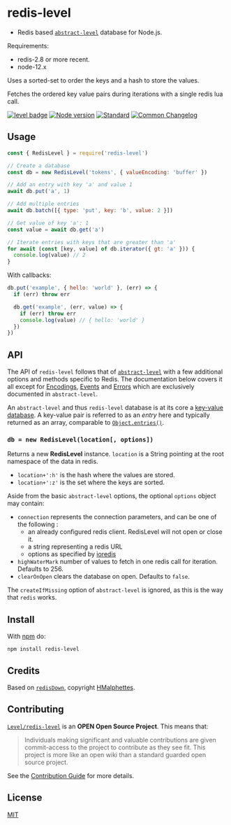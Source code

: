 # redis-level

- Redis based [`abstract-level`][abstract-level] database for Node.js.

Requirements:
- redis-2.8 or more recent.
- node-12.x

Uses a sorted-set to order the keys and a hash to store the values.

Fetches the ordered key value pairs during iterations with a single redis lua call.


[![level badge][level-badge]](https://github.com/Level/awesome)
[![Node version](https://img.shields.io/node/v/memory-level.svg)](https://www.npmjs.com/package/memory-level)
[![Standard](https://img.shields.io/badge/standard-informational?logo=javascript&logoColor=fff)](https://standardjs.com)
[![Common Changelog](https://common-changelog.org/badge.svg)](https://common-changelog.org)

## Usage

```js
const { RedisLevel } = require('redis-level')

// Create a database
const db = new RedisLevel('tokens', { valueEncoding: 'buffer' })

// Add an entry with key 'a' and value 1
await db.put('a', 1)

// Add multiple entries
await db.batch([{ type: 'put', key: 'b', value: 2 }])

// Get value of key 'a': 1
const value = await db.get('a')

// Iterate entries with keys that are greater than 'a'
for await (const [key, value] of db.iterator({ gt: 'a' })) {
  console.log(value) // 2
}
```

With callbacks:

```js
db.put('example', { hello: 'world' }, (err) => {
  if (err) throw err

  db.get('example', (err, value) => {
    if (err) throw err
    console.log(value) // { hello: 'world' }
  })
})
```


## API
The API of `redis-level` follows that of [`abstract-level`](https://github.com/Level/abstract-level) with a few additional options and methods specific to Redis. The documentation below covers it all except for [Encodings](https://github.com/Level/abstract-level#encodings), [Events](https://github.com/Level/abstract-level#events) and [Errors](https://github.com/Level/abstract-level#errors) which are exclusively documented in `abstract-level`.

An `abstract-level` and thus `redis-level` database is at its core a [key-value database](https://en.wikipedia.org/wiki/Key%E2%80%93value_database). A key-value pair is referred to as an _entry_ here and typically returned as an array, comparable to [`Object.entries()`](https://developer.mozilla.org/en-US/docs/Web/JavaScript/Reference/Global_Objects/Object/entries).

### `db = new RedisLevel(location[, options])`

Returns a new **RedisLevel** instance. `location` is a String pointing at the root namespace of the data in redis.

- `location+':h'` is the hash where the values are stored.
- `location+':z'` is the set where the keys are sorted.

Aside from the basic `abstract-level` options, the optional `options` object may contain:

- `connection` represents the connection parameters, and can be one of the following :
    - an already configured redis client. RedisLevel will not open or close it.
    - a string representing a redis URL
    - options as specified by [ioredis](https://luin.github.io/ioredis/index.html#RedisOptions)
- `highWaterMark` number of values to fetch in one redis call for iteration. Defaults to 256.
- `clearOnOpen` clears the database on open. Defaults to `false`.

The `createIfMissing` option of `abstract-level` is ignored, as this is the way that `redis` works.


## Install

With [npm](https://npmjs.org) do:

```
npm install redis-level
```

## Credits

Based on [`redisDown`](https://github.com/hmalphettes/redisdown), copyright [HMalphettes](https://github.com/hmalphettes).

## Contributing

[`Level/redis-level`](https://github.com/ccollie/redis-level) is an **OPEN Open Source Project**. This means that:

> Individuals making significant and valuable contributions are given commit-access to the project to contribute as they see fit. This project is more like an open wiki than a standard guarded open source project.

See the [Contribution Guide](https://github.com/Level/community/blob/master/CONTRIBUTING.md) for more details.

## License

[MIT](LICENSE)

[abstract-level]: https://github.com/Level/abstract-level

[level-badge]: https://leveljs.org/img/badge.svg
